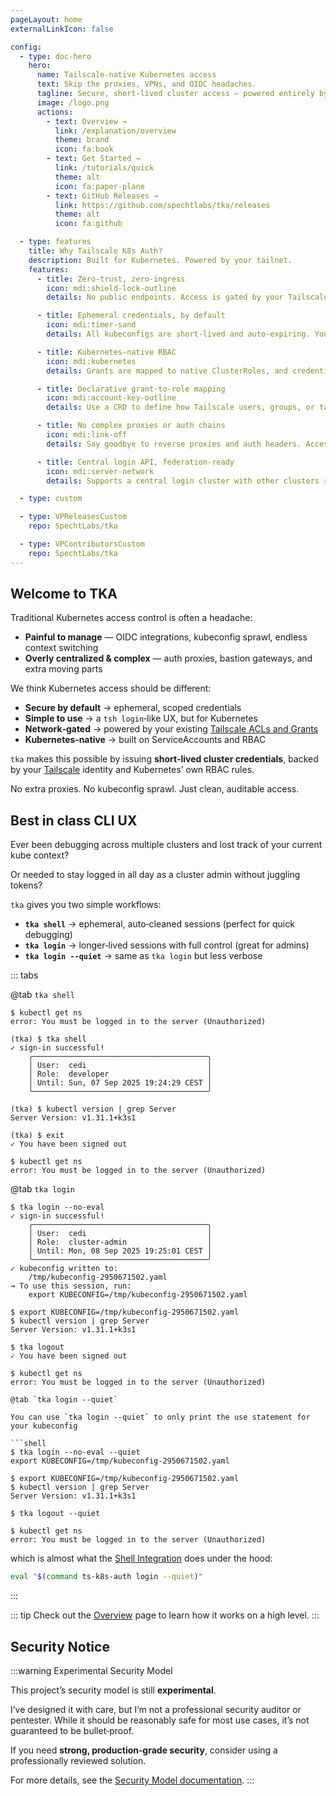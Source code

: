 ```yaml
---
pageLayout: home
externalLinkIcon: false

config:
  - type: doc-hero
    hero:
      name: Tailscale-native Kubernetes access
      text: Skip the proxies, VPNs, and OIDC headaches.
      tagline: Secure, short-lived cluster access — powered entirely by your Tailscale identity and network.
      image: /logo.png
      actions:
        - text: Overview →
          link: /explanation/overview
          theme: brand
          icon: fa:book
        - text: Get Started →
          link: /tutorials/quick
          theme: alt
          icon: fa:paper-plane
        - text: GitHub Releases →
          link: https://github.com/spechtlabs/tka/releases
          theme: alt
          icon: fa:github

  - type: features
    title: Why Tailscale K8s Auth?
    description: Built for Kubernetes. Powered by your tailnet.
    features:
      - title: Zero-trust, zero-ingress
        icon: mdi:shield-lock-outline
        details: No public endpoints. Access is gated by your Tailscale ACLs, identity, and devices — and nothing else.

      - title: Ephemeral credentials, by default
        icon: mdi:timer-sand
        details: All kubeconfigs are short-lived and auto-expiring. You get access when you need it, and not a second longer.

      - title: Kubernetes-native RBAC
        icon: mdi:kubernetes
        details: Grants are mapped to native ClusterRoles, and credentials are provisioned as real Kubernetes ServiceAccounts.

      - title: Declarative grant-to-role mapping
        icon: mdi:account-key-outline
        details: Use a CRD to define how Tailscale users, groups, or tags map to Kubernetes roles — GitOps ready.

      - title: No complex proxies or auth chains
        icon: mdi:link-off
        details: Say goodbye to reverse proxies and auth headers. Access is handled with direct, secure API calls inside the tailnet.

      - title: Central login API, federation-ready
        icon: mdi:server-network
        details: Supports a central login cluster with other clusters registering dynamically — ideal for multi-cluster orgs.

  - type: custom

  - type: VPReleasesCustom
    repo: SpechtLabs/tka

  - type: VPContributorsCustom
    repo: SpechtLabs/tka
---
```


## Welcome to TKA

Traditional Kubernetes access control is often a headache:

- **Painful to manage** — OIDC integrations, kubeconfig sprawl, endless context switching
- **Overly centralized & complex** — auth proxies, bastion gateways, and extra moving parts

We think Kubernetes access should be different:

- **Secure by default** → ephemeral, scoped credentials
- **Simple to use** → a `tsh login`‑like UX, but for Kubernetes
- **Network‑gated** → powered by your existing [Tailscale ACLs and Grants](https://tailscale.com/kb/1324/grants)
- **Kubernetes‑native** → built on ServiceAccounts and RBAC

`tka` makes this possible by issuing **short‑lived cluster credentials**, backed by your [Tailscale](https://tailscale.com) identity and Kubernetes’ own RBAC rules.

No extra proxies. No kubeconfig sprawl. Just clean, auditable access.

## Best in class CLI UX

Ever been debugging across multiple clusters and lost track of your current kube context?

Or needed to stay logged in all day as a cluster admin without juggling tokens?

`tka` gives you two simple workflows:

- **`tka shell`** → ephemeral, auto‑cleaned sessions (perfect for quick debugging)
- **`tka login`** → longer‑lived sessions with full control (great for admins)
- **`tka login --quiet`** → same as `tka login` but less verbose

::: tabs

@tab `tka shell`

```shell
$ kubectl get ns
error: You must be logged in to the server (Unauthorized)

(tka) $ tka shell
✓ sign-in successful!
    ╭───────────────────────────────────────╮
    │ User:  cedi                           │
    │ Role:  developer                      │
    │ Until: Sun, 07 Sep 2025 19:24:29 CEST │
    ╰───────────────────────────────────────╯

(tka) $ kubectl version | grep Server
Server Version: v1.31.1+k3s1

(tka) $ exit
✓ You have been signed out

$ kubectl get ns
error: You must be logged in to the server (Unauthorized)
```

@tab `tka login`

```shell
$ tka login --no-eval
✓ sign-in successful!
    ╭───────────────────────────────────────╮
    │ User:  cedi                           │
    │ Role:  cluster-admin                  │
    │ Until: Mon, 08 Sep 2025 19:25:01 CEST │
    ╰───────────────────────────────────────╯
✓ kubeconfig written to:
    /tmp/kubeconfig-2950671502.yaml
→ To use this session, run:
    export KUBECONFIG=/tmp/kubeconfig-2950671502.yaml

$ export KUBECONFIG=/tmp/kubeconfig-2950671502.yaml
$ kubectl version | grep Server
Server Version: v1.31.1+k3s1

$ tka logout
✓ You have been signed out

$ kubectl get ns
error: You must be logged in to the server (Unauthorized)

@tab `tka login --quiet`

You can use `tka login --quiet` to only print the use statement for your kubeconfig

```shell
$ tka login --no-eval --quiet
export KUBECONFIG=/tmp/kubeconfig-2950671502.yaml

$ export KUBECONFIG=/tmp/kubeconfig-2950671502.yaml
$ kubectl version | grep Server
Server Version: v1.31.1+k3s1

$ tka logout --quiet

$ kubectl get ns
error: You must be logged in to the server (Unauthorized)
```

which is almost what the [Shell Integration](./how-to/shell-integration.md) does under the hood:

```bash
eval "$(command ts-k8s-auth login --quiet)"
```

:::

::: tip
Check out the [Overview](./overview/overview.md) page to learn how it works on a high level.
:::

## Security Notice

:::warning Experimental Security Model

This project’s security model is still **experimental**.

I’ve designed it with care, but I’m not a professional security auditor or
pentester. While it should be reasonably safe for most use cases, it’s not guaranteed to be bullet‑proof.

If you need **strong, production‑grade security**, consider using a professionally reviewed solution.

For more details, see the [Security Model documentation](overview/security.md).
:::
